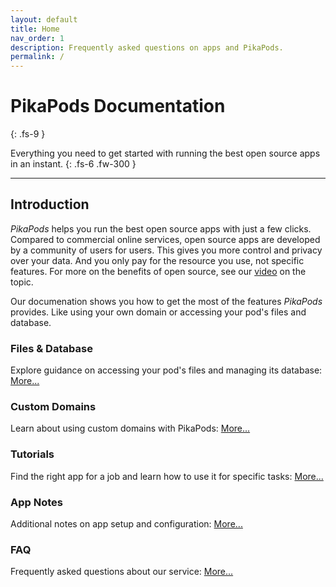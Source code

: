```yaml
---
layout: default
title: Home
nav_order: 1
description: Frequently asked questions on apps and PikaPods.
permalink: /
---
```


# PikaPods Documentation

{: .fs-9 }

Everything you need to get started with running the best open source apps in an instant.
{: .fs-6 .fw-300 }

---

## Introduction

_PikaPods_ helps you run the best open source apps with just a few clicks. Compared to commercial online services, open source apps are developed by a community of users for users. This gives you more control and privacy over your data. And you only pay for the resource you use, not specific features. For more on the benefits of open source, see our [video](https://www.youtube.com/watch?v=gy5AbLU5LPw) on the topic.

Our documenation shows you how to get the most of the features _PikaPods_ provides. Like using your own domain or accessing your pod's files and database.

### Files & Database

Explore guidance on accessing your pod's files and managing its database: [More...](files-database)

### Custom Domains

Learn about using custom domains with PikaPods: [More...](custom-domains)

### Tutorials

Find the right app for a job and learn how to use it for specific tasks: [More...](tutorials)

### App Notes

Additional notes on app setup and configuration: [More...](apps)

### FAQ

Frequently asked questions about our service: [More...](faq)
